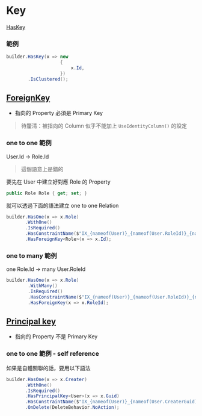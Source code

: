 # Key

[HasKey](https://www.learnentityframeworkcore.com/configuration/fluent-api/haskey-method)

### 範例

```csharp
builder.HasKey(x => new
                    {
                        x.Id,
                    })
        .IsClustered();
```

## [ForeignKey](https://docs.microsoft.com/zh-tw/ef/core/modeling/relationships?tabs=fluent-api%2Cfluent-api-simple-key%2Csimple-key#foreign-key)

-   指向的 Property 必須是 Primary Key

> 待釐清：被指向的 Column 似乎不能加上 `UseIdentityColumn()` 的設定

### one to one 範例

User.Id → Role.Id

> 這個語意上是錯的

要先在 User 中建立好對應 Role 的 Property

```csharp
public Role Role { get; set; }
```

就可以透過下面的語法建立 one to one Relation

```csharp
builder.HasOne(x => x.Role)
       .WithOne()
       .IsRequired()
       .HasConstraintName($"IX_{nameof(User)}_{nameof(User.RoleId)}_{nameof(Role)}_{nameof(Role.Id)}")
       .HasForeignKey<Role>(x => x.Id);
```

### one to many 範例

one Role.Id → many User.RoleId

```csharp
builder.HasOne(x => x.Role)
        .WithMany()
        .IsRequired()
        .HasConstraintName($"IX_{nameof(User)}_{nameof(User.RoleId)}_{nameof(Role)}_{nameof(Role.Id)}")
        .HasForeignKey(x => x.RoleId);
```

## [Principal key](https://docs.microsoft.com/zh-tw/ef/core/modeling/relationships?tabs=fluent-api%2Cfluent-api-simple-key%2Csimple-key#principal-key)

-   指向的 Property 不是 Primary Key

### one to one 範例 - self reference

如果是自體關聯的話，要用以下語法

```csharp
builder.HasOne(x => x.Creater)
       .WithOne()
       .IsRequired()
       .HasPrincipalKey<User>(x => x.Guid)
       .HasConstraintName($"IX_{nameof(User)}_{nameof(User.CreaterGuid)}_{nameof(User)}_{nameof(User.Guid)}")
       .OnDelete(DeleteBehavior.NoAction);
```
